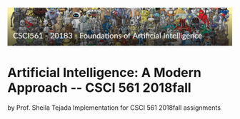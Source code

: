 ![TITLE_pic](https://github.com/AgentDS/AIMA-CSCI-561-18fall/raw/master/TITLE_pic.png)

# Artificial Intelligence: A Modern Approach -- CSCI 561 2018fall

by Prof. Sheila Tejada
Implementation for CSCI 561 2018fall assignments
